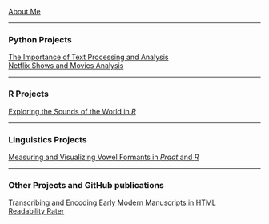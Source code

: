 [About Me](/posts/about.md)

---
### Python Projects

[The Importance of Text Processing and Analysis](/posts/dramatictext.md)<br/>
[Netflix Shows and Movies Analysis](/posts/movies.md)
<!--<img src="images/dummy_thumbnail.jpg?raw=true"/>-->

---
### R Projects
[Exploring the Sounds of the World in _R_](/posts/phoible.md)

---
### Linguistics Projects

[Measuring and Visualizing Vowel Formants in _Praat_ and _R_](/posts/praat_vowels.md)

---
### Other Projects and GitHub publications

[Transcribing and Encoding Early Modern Manuscripts in HTML](/posts/manuscript.md)<br/>
[Readability Rater](https://github.com/ycvogt/readability)
